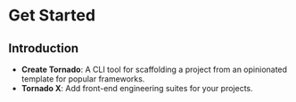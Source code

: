 # Get Started

## Introduction

- **Create Tornado**: A CLI tool for scaffolding a project from an opinionated template for popular frameworks.
- **Tornado X**: Add front-end engineering suites for your projects.

